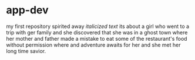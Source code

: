 # app-dev
my first repository 
 spirited away
	*italicized text*
 its about a girl who went to a trip with ger family and she discovered that she was in a ghost town where her mother and father made a mistake to eat some of the restaurant's food without permission where and adventure awaits for her and she met her long time savior.

